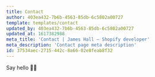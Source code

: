 ```yaml
---
title: Contact
author: 403ea432-7b6b-4563-85db-6c5802a00727
template: templates/contact
updated_by: 403ea432-7b6b-4563-85db-6c5802a00727
updated_at: 1617382988
meta_title: 'Contact | James Hall – Shopify developer'
meta_description: 'Contact page meta description'
id: 37534aec-2715-442c-8a66-02e8feab8f32
---
```

Say hello 👋🏼